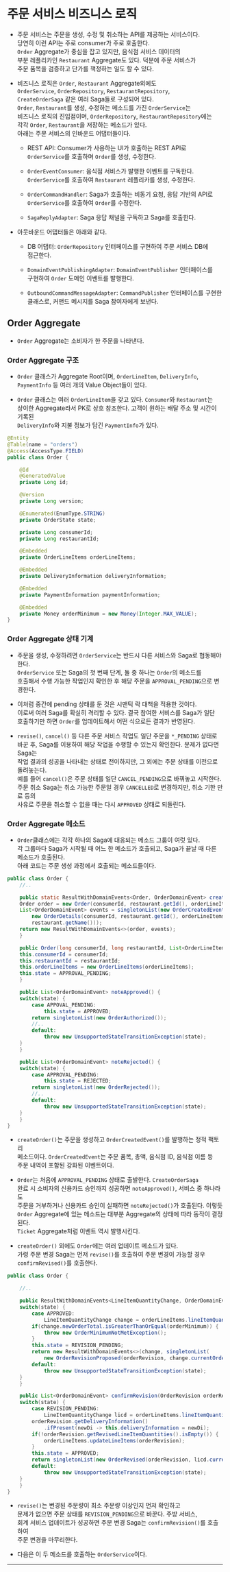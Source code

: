 # 주문 서비스 비즈니스 로직

- 주문 서비스는 주문을 생성, 수정 및 취소하는 API를 제공하는 서비스이다.  
  당연히 이런 API는 주로 consumer가 주로 호출한다.  
  `Order` Aggregate가 중심을 잡고 있지만, 음식점 서비스 데이터의  
  부분 레플리카인 `Restaurant` Aggregate도 있다. 덕분에 주문 서비스가  
  주문 품목을 검증하고 단가를 책정하는 일도 할 수 있다.

- 비즈니스 로직은 `Order`, `Restaurant` Aggregate외에도  
  `OrderService`, `OrderRepository`, `RestaurantRepository`,  
  `CreateOrderSaga` 같은 여러 Saga들로 구성되어 있다.  
  `Order`, `Restaurant`를 생성, 수정하는 메소드를 가진 `OrderService`는  
  비즈니스 로직의 진입점이며, `OrderRepository`, `RestaurantRepository`에는  
  각각 `Order`, `Restaurant`을 저장하는 메소드가 있다.  
  아래는 주문 서비스의 인바운드 어댑터들이다.

  - REST API: Consumer가 사용하는 UI가 호출하는 REST API로  
    `OrderService`를 호출하며 `Order`를 생성, 수정한다.

  - `OrderEventConsumer`: 음식점 서비스가 발행한 이벤트를 구독한다.  
    `OrderService`를 호출하여 `Restaurant` 레플리카를 생성, 수정한다.

  - `OrderCommandHandler`: Saga가 호출하는 비동기 요청, 응답 기반의 API로  
    `OrderService`를 호출하여 `Order`를 수정한다.

  - `SagaReplyAdapter`: Saga 응답 채널을 구독하고 Saga를 호출한다.

- 아웃바운드 어댑터들은 아래와 같다.

  - DB 어댑터: `OrderRepository` 인터페이스를 구현하여 주문 서비스 DB에  
    접근한다.

  - `DomainEventPublishingAdapter`: `DomainEventPublisher` 인터페이스를  
    구현하여 `Order` 도메인 이벤트를 발행한다.

  - `OutboundCommandMessageAdapter`: `CommandPublisher` 인터페이스를 구현한  
    클래스로, 커맨드 메시지를 Saga 참여자에게 보낸다.

<h2>Order Aggregate</h2>

- `Order` Aggregate는 소비자가 한 주문을 나타낸다.

<h3>Order Aggregate 구조</h3>

- `Order` 클래스가 Aggregate Root이며, `OrderLineItem`, `DeliveryInfo`,  
  `PaymentInfo` 등 여러 개의 Value Object들이 있다.

- `Order` 클래스는 여러 `OrderLineItem`을 갖고 있다. `Consumer`와 `Restaurant`는  
  상이한 Aggregate라서 PK로 상호 참조한다. 고객이 원하는 배달 주소 및 시간이 기록된  
  `DeliveryInfo`와 지불 정보가 담긴 `PaymentInfo`가 있다.

```java
@Entity
@Table(name = "orders")
@Access(AccessType.FIELD)
public class Order {

    @Id
    @GeneratedValue
    private Long id;

    @Version
    private Long version;

    @Enumerated(EnumType.STRING)
    private OrderState state;

    private Long consumerId;
    private Long restaurantId;

    @Embedded
    private OrderLineItems orderLineItems;

    @Embedded
    private DeliveryInformation deliveryInformation;

    @Embedded
    private PaymentInformation paymentInformation;

    @Embedded
    private Money orderMinimum = new Money(Integer.MAX_VALUE);
}
```

<h3>Order Aggregate 상태 기계</h3>

- 주문을 생성, 수정하려면 `OrderService`는 반드시 다른 서비스와 Saga로 협동해야 한다.  
  `OrderService` 또는 Saga의 첫 번째 단계, 둘 중 하나는 `Order`의 메소드를  
  호출해서 수행 가능한 작업인지 확인한 후 해당 주문을 `APPROVAL_PENDING`으로 변경한다.

- 이처럼 중간에 pending 상태를 둔 것은 시맨틱 락 대책을 적용한 것이다.  
  이로써 여러 Saga를 확실히 격리할 수 있다. 결국 참여한 서비스를 Saga가 일단  
  호출하기만 하면 `Order`를 업데이트해서 어떤 식으로든 결과가 반영된다.

- `revise()`, `cancel()` 등 다른 주문 서비스 작업도 일단 주문을 `*_PENDING` 상태로  
  바꾼 후, Saga를 이용하여 해당 작업을 수행할 수 있는지 확인한다. 문제가 없다면 Saga는  
  작업 결과의 성공을 나타내는 상태로 전이하지만, 그 외에는 주문 상태를 이전으로 돌려놓는다.  
  예를 들어 `cancel()`은 주문 상태를 일단 `CANCEL_PENDING`으로 바꿔놓고 시작한다.  
  주문 취소 Saga는 취소 가능한 주문일 경우 `CANCELLED`로 변경하지만, 취소 기한 만료 등의  
  사유로 주문을 취소할 수 없을 때는 다시 `APPROVED` 상태로 되돌린다.

<h3>Order Aggregate 메소드</h3>

- `Order`클래스에는 각각 하나의 Saga에 대응되는 메소드 그룹이 여럿 있다.  
  각 그룹마다 Saga가 시작될 때 어느 한 메소드가 호출되고, Saga가 끝날 때 다른 메소드가 호출된다.  
  아래 코드는 주문 생성 과정에서 호출되는 메소드들이다.

```java
public class Order {
    //..

    public static ResultWithDomainEvents<Order, OrderDomainEvent> createOrder(long consumerId, Restaurant restaurant, List<OrderLineItem> orderLineItems) {
	Order order = new Order(consumerId, restaurant.getId(), orderLineItems);
	List<OrderDomainEvent> events = singletonList(new OrderCreatedEvent(
		new OrderDetails(consumerId, restaurant.getId(), orderLineItems, order.getOrderTotal()),
	    restaurant.getName()));
	return new ResultWithDomainEvents<>(order, events);
    }

    public Order(long consumerId, long restaurantId, List<OrderLineItem> orderLineItems) {
	this.consumerId = consumerId;
	this.restaurantId = restaurantId;
	this.orderLineItems = new OrderLineItems(orderLineItems);
	this.state = APPROVAL_PENDING;
    }

    public List<OrderDomainEvent> noteApproved() {
	switch(state) {
	    case APPOVAL_PENDING:
	        this.state = APPROVED;
		return singletonList(new OrderAuthorized());
	    //..
	    default:
	        throw new UnsupportedStateTransitionException(state);
	}
    }

    public List<OrderDomainEvent> noteRejected() {
	switch(state) {
	    case APPROVAL_PENDING:
	        this.state = REJECTED;
		return singletonList(new OrderRejected());
	    //..
	    default:
	        throw new UnsupportedStateTransitionException(state);
	}
    }
}
```

- `createOrder()`는 주문을 생성하고 `OrderCreatedEvent()`를 발행하는 정적 팩토리  
  메소드이다. `OrderCreatedEvent`는 주문 품목, 총액, 음식점 ID, 음식점 이름 등  
  주문 내역이 포함된 강화된 이벤트이다.

- `Order`는 처음에 `APPROVAL_PENDING` 상태로 출발한다. `CreateOrderSaga`  
  완료 시 소비자의 신용카드 승인까지 성공하면 `noteApproved()`, 서비스 중 하나라도  
  주문을 거부하거나 신용카드 승인이 실패하면 `noteRejected()`가 호출된다. 이렇듯  
  `Order` Aggregate에 있는 메소드는 대부분 Aggregate의 상태에 따라 동작이 결정된다.  
  `Ticket` Aggregate처럼 이벤트 역시 발행시킨다.

- `createOrder()` 외에도 `Order`에는 여러 업데이트 메소드가 있다.  
  가령 주문 변경 Saga는 먼저 `revise()`를 호출하여 주문 변경이 가능할 경우  
  `confirmRevised()`를 호출한다.

```java
public class Order {

    //..

    public ResultWithDomainEvents<LineItemQuantityChange, OrderDomainEvent> revise(OrderRevision orderRevision) {
	switch(state) {
	    case APPROVED:
	        LineItemQuantityChange change = orderLineItems.lineItemQuantityChange(orderRevision);
		if(change.newOrderTotal.isGreaterThanOrEqual(orderMinimum)) {
		    throw new OrderMinimumNotMetException();
		}
		this.state = REVISION_PENDING;
		return new ResultWithDomainEvents<>(change, singletonList(
		    new OrderRevisionProposed(orderRevision, change.currentOrderTotal, change.newOrderTotal)));
	    default:
	        throw new UnsupportedStateTransitionException(state);
	}
    }

    public List<OrderDomainEvent> confirmRevision(OrderRevision orderRevision) {
	switch(state) {
	    case REVISION_PENDING:
	        LineItemQuantityChange licd = orderLineItems.lineItemQuantityChange(orderRevision);
		orderRevision.getDeliveryInformation()
		    .ifPresent(newDi -> this.deliveryInformation = newDi);
		if(!orderRevision.getRevisedLineItemQuantities().isEmpty()) {
		    orderLineItems.updateLineItems(orderRevision);
		}
		this.state = APPROVED;
		return singletonList(new OrderRevised(orderRevision, licd.currentOrderTotal, licd.newOrderTotal));
	    default:
	        throw new UnsupportedStateTransitionException(state);
	}
    }
}
```

- `revise()`는 변경된 주문량이 최소 주문량 이상인지 먼저 확인하고  
  문제가 없으면 주문 상태를 `REVISION_PENDING`으로 바꾼다. 주방 서비스,  
  회계 서비스 업데이트가 성공하면 주문 변경 Saga는 `confirmRevision()`를 호출하여  
  주문 변경을 마무리한다.

- 다음은 이 두 메소드를 호출하는 `OrderService`이다.

<hr/>
